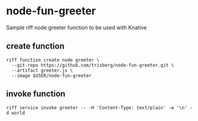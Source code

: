 # node-fun-greeter
Sample riff node greeter function to be used with Knative

## create function

```
riff function create node greeter \
  --git-repo https://github.com/trisberg/node-fun-greeter.git \
  --artifact greeter.js \
  --image $USER/node-fun-greeter
```

## invoke function

```
riff service invoke greeter -- -H 'Content-Type: text/plain' -w '\n' -d world
```

